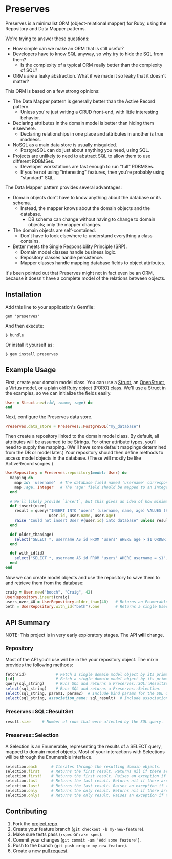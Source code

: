 Preserves
=========

Preserves is a minimalist ORM (object-relational mapper) for Ruby, using the
Repository and Data Mapper patterns.

We're trying to answer these questions:

* How simple can we make an ORM that is still useful?
* Developers have to know SQL anyway, so why try to hide the SQL from them?
    * Is the complexity of a typical ORM really better than the complexity of SQL?
* ORMs are a leaky abstraction. What if we made it so leaky that it doesn't matter?

This ORM is based on a few strong opinions:

* The Data Mapper pattern is generally better than the Active Record pattern.
    * Unless you're just writing a CRUD front-end, with little interesting behavior.
* Declaring attributes in the domain model is better than hiding them elsewhere.
    * Declaring relationships in one place and attributes in another is true madness.
* NoSQL as a main data store is usually misguided.
    * PostgreSQL can do just about anything you need, using SQL.
* Projects are unlikely to need to abstract SQL to allow them to use different RDBMSes.
    * Developer workstations are fast enough to run "full" RDBMSes.
    * If you're not using "interesting" features, then you're probably using "standard" SQL.

The Data Mapper pattern provides several advantages:

* Domain objects don't have to know anything about the database or its schema.
    * Instead, the mapper knows about the domain objects and the database.
        * DB schema can change without having to change to domain objects; only the mapper changes.
* The domain objects are self-contained.
    * Don't have to look elsewhere to understand everything a class contains.
* Better meets the Single Responsibility Principle (SRP).
    * Domain model classes handle business logic.
    * Repository classes handle persistence.
    * Mapper classes handle mapping database fields to object attributes.

It's been pointed out that Preserves might not in fact even be an ORM, because it doesn't have a complete model of the relations between objects.


Installation
------------

Add this line to your application's Gemfile:

    gem 'preserves'

And then execute:

    $ bundle

Or install it yourself as:

    $ gem install preserves


Example Usage
-------------

First, create your domain model class. You can use a [Struct], an
[OpenStruct], a [Virtus] model, or a plain old Ruby object (PORO) class.
We'll use a Struct in the examples, so we can initialize the fields easily.

~~~ ruby
User = Struct.new(:id, :name, :age) do
end
~~~

Next, configure the Preserves data store.

~~~ ruby
Preserves.data_store = Preserves::PostgreSQL("my_database")
~~~

Then create a repository linked to the domain model class.
By default, all attributes will be assumed to be Strings.
For other attribute types, you'll need to supply the mapping.
(We'll have some default mappings determined from the DB or model later.)
Your repository should then define methods to access model objects
in the database. (These will mostly be like ActiveRecord scopes.)

~~~ ruby
UserRepository = Preserves.repository(model: User) do
  mapping do
    map id: 'username'  # The database field named 'username' corresponds to the 'id' attribute in the model.
    map :age, Integer   # The 'age' field should be mapped to an Integer in the model.
  end

  # We'll likely provide `insert`, but this gives an idea of how minimal we'll be to start off.
  def insert(user)
    result = query("INSERT INTO 'users' (username, name, age) VALUES ($1, $2, $3)",
                   user.id, user.name, user.age)
    raise "Could not insert User #{user.id} into database" unless result.size == 1
  end

  def older_than(age)
    select("SELECT *, username AS id FROM 'users' WHERE age > $1 ORDER BY $2", age, :name)
  end

  def with_id(id)
    select("SELECT *, username AS id FROM 'users' WHERE username = $1", id)
  end
end
~~~

Now we can create model objects and use the repository to save them to and
retrieve them from the database:

~~~ ruby
craig = User.new("booch", "Craig", 42)
UserRepository.insert(craig)
users_over_40 = UserRepository.older_than(40)   # Returns an Enumerable set of User objects.
beth = UserRepository.with_id("beth").one       # Returns a single User object or nil.
~~~


API Summary
-----------

NOTE: This project is in very early exploratory stages. The API **will** change.


### Repository ###

Most of the API you'll use will be in the your repository object.
The mixin provides the following methods:

~~~ ruby
fetch(id)             # Fetch a single domain model object by its primary key.
[id]                  # Fetch a single domain model object by its primary key.
query(sql_string)     # Runs SQL and returns a Preserves::SQL::ResultSet.
select(sql_string)    # Runs SQL and returns a Preserves::Selection.
select(sql_string, param1, param2)  # Include bind params for the SQL query.
select(sql_string, association_name: sql_result)  # Include associations.
~~~


### Preserves::SQL::ResultSet ###

~~~ ruby
result.size     # Number of rows that were affected by the SQL query.
~~~


### Preserves::Selection ###

A Selection is an Enumerable, representing the results of a SELECT query,
mapped to domain model objects.
Most of your interactions with Selections will be through the Enumerable interface.

~~~ ruby
selection.each      # Iterates through the resulting domain objects.
selection.first     # Returns the first result. Returns nil if there are no results.
selection.first!    # Returns the first result. Raises an exception if there are no results.
selection.last      # Returns the last result. Returns nil if there are no results.
selection.last!     # Returns the last result. Raises an exception if there are no results.
selection.only      # Returns the only result. Returns nil if there are no results. Raises an exception if there's more than 1 result. (Aliased as `one`.)
selection.only!     # Returns the only result. Raises an exception if there's not exactly 1 result. (Aliased as `one!`.)
~~~


Contributing
------------

1. Fork the [project repo].
2. Create your feature branch (`git checkout -b my-new-feature`).
3. Make sure tests pass (`rspec` or `rake spec`).
4. Commit your changes (`git commit -am 'Add some feature'`).
5. Push to the branch (`git push origin my-new-feature`).
6. Create a new [pull request].


[Struct]: http://ruby-doc.org/core-2.2.0/Struct.html
[OpenStruct]: http://ruby-doc.org/stdlib-2.2.0/libdoc/ostruct/rdoc/OpenStruct.html
[Virtus]: https://github.com/solnic/virtus#readme

[project repo]: https://github.com/boochtek/ruby_preserves/fork
[pull request]: https://github.com/boochtek/ruby_preserves/pulls

